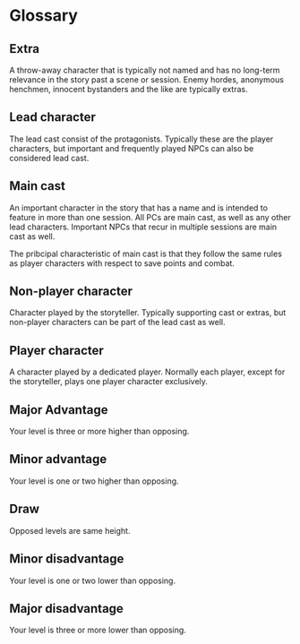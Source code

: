 # Glossary

## Extra

A throw-away character that is typically not named and has no long-term relevance in the story past a scene or session. Enemy hordes, anonymous henchmen, innocent bystanders and the like are typically extras.

## Lead character

The lead cast consist of the protagonists. Typically these are the player characters, but important and frequently played NPCs can also be considered lead cast.

## Main cast

An important character in the story that has a name and is intended to feature in more than one session. All PCs are main cast, as well as any other lead characters. Important NPCs that recur in multiple sessions are main cast as well.

The pribcipal characteristic of main cast is that they follow the same rules as player characters with respect to save points and combat.

## Non-player character

Character played by the storyteller. Typically supporting cast or extras, but non-player characters can be part of the lead cast as well.

## Player character

A character played by a dedicated player. Normally each player, except for the storyteller, plays one player character exclusively.

## Major Advantage

Your level is three or more higher than opposing.

## Minor advantage

Your level is one or two higher than opposing.

## Draw

Opposed levels are same height.

## Minor disadvantage

Your level is one or two lower than opposing.

## Major disadvantage

Your level is three or more lower than opposing.
